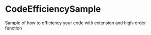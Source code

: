 # CodeEfficiencySample
Sample of how to efficiency your code with extension and high-order function

